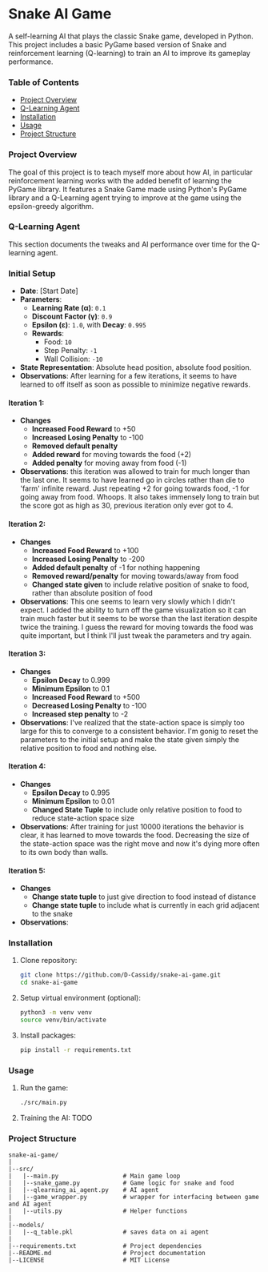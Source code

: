 # Snake AI Game

A self-learning AI that plays the classic Snake game, developed in Python. This project includes a basic 
PyGame based version of Snake and reinforcement learning (Q-learning) to train an AI to improve its gameplay performance.

### Table of Contents
- [Project Overview](#project-overview)
- [Q-Learning Agent](#q-learning-agent)
- [Installation](#installation)
- [Usage](#usage)
- [Project Structure](#project-structure)

### Project Overview
The goal of this project is to teach myself more about how AI, in particular reinforcement learning works with 
the added benefit of learning the PyGame library. It features a Snake Game made using Python's PyGame library 
and a Q-Learning agent trying to improve at the game using the epsilon-greedy algorithm.

### Q-Learning Agent

This section documents the tweaks and AI performance over time for the Q-learning agent.

### Initial Setup
- **Date**: [Start Date]
- **Parameters**:
  - **Learning Rate (α)**: `0.1`
  - **Discount Factor (γ)**: `0.9`
  - **Epsilon (ε)**: `1.0`, with **Decay**: `0.995`
  - **Rewards**:
    - Food: `10`
    - Step Penalty: `-1`
    - Wall Collision: `-10`
- **State Representation**: Absolute head position, absolute food position.
- **Observations**: After learning for a few iterations, it seems to have learned to off itself as soon as possible to minimize negative rewards.

#### Iteration 1:
- **Changes**
    - **Increased Food Reward** to +50
    - **Increased Losing Penalty** to -100
    - **Removed default penalty**
    - **Added reward** for moving towards the food (+2)
    - **Added penalty** for moving away from food (-1)
- **Observations**: this iteration was allowed to train for much longer than the last one. It seems to have learned go in circles rather than die to 'farm' infinite reward. Just repeating +2 for going towards food, -1 for going away from food. Whoops. It also takes immensely long to train but the score got as high as 30, previous iteration only ever got to 4.

#### Iteration 2:
- **Changes**
    - **Increased Food Reward** to +100
    - **Increased Losing Penalty** to -200
    - **Added default penalty** of -1 for nothing happening
    - **Removed reward/penalty** for moving towards/away from food
    - **Changed state given** to include relative position of snake to food, rather than absolute position of food
- **Observations**: This one seems to learn very slowly which I didn't expect. I added the ability to turn off the game visualization so it can train much faster but it seems to be worse than the last iteration despite twice the training. I guess the reward for moving towards the food was quite important, but I think I'll just tweak the parameters and try again.

#### Iteration 3:
- **Changes**
    - **Epsilon Decay** to 0.999
    - **Minimum Epsilon** to 0.1
    - **Increased Food Reward** to +500
    - **Decreased Losing Penalty** to -100
    - **Increased step penalty** to -2
- **Observations**: I've realized that the state-action space is simply too large for this to converge to a consistent behavior. I'm gonig to reset the parameters to the initial setup and make the state given simply the relative position to food and nothing else.

#### Iteration 4: 
- **Changes**
    - **Epsilon Decay** to 0.995
    - **Minimum Epsilon** to 0.01
    - **Changed State Tuple** to include only relative position to food to reduce state-action space size
- **Observations**: After training for just 10000 iterations the behavior is clear, it has learned to move towards the food. Decreasing the size of the state-action space was the right move and now it's dying more often to its own body than walls.

#### Iteration 5:
- **Changes**
    - **Change state tuple** to just give direction to food instead of distance
    - **Change state tuple** to include what is currently in each grid adjacent to the snake
- **Observations**: 

### Installation
1. Clone repository:
    ```bash
    git clone https://github.com/D-Cassidy/snake-ai-game.git
    cd snake-ai-game
    ```

2. Setup virtual environment (optional):
    ```bash
    python3 -m venv venv
    source venv/bin/activate
    ```

3. Install packages:
    ```bash
    pip install -r requirements.txt
    ```

### Usage
1. Run the game:
    ```bash
    ./src/main.py
    ```

2. Training the AI:
    TODO

### Project Structure
```plaintext
snake-ai-game/
|
|--src/
|   |--main.py                  # Main game loop
|   |--snake_game.py            # Game logic for snake and food
|   |--qlearning_ai_agent.py    # AI agent
|   |--game_wrapper.py          # wrapper for interfacing between game and AI agent
|   |--utils.py                 # Helper functions
|
|--models/
|   |--q_table.pkl              # saves data on ai agent
|
|--requirements.txt             # Project dependencies
|--README.md                    # Project documentation
|--LICENSE                      # MIT License
```

